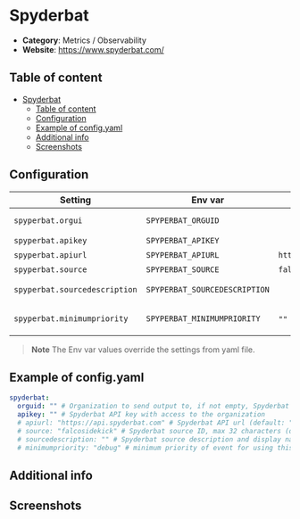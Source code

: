 # Spyderbat

- **Category**: Metrics / Observability
- **Website**: https://www.spyderbat.com/

## Table of content

- [Spyderbat](#spyderbat)
  - [Table of content](#table-of-content)
  - [Configuration](#configuration)
  - [Example of config.yaml](#example-of-configyaml)
  - [Additional info](#additional-info)
  - [Screenshots](#screenshots)

## Configuration

| Setting                       | Env var                       | Default value               | Description                                                                                                                         |
| ----------------------------- | ----------------------------- | --------------------------- | ----------------------------------------------------------------------------------------------------------------------------------- |
| `spyperbat.orgui`             | `SPYPERBAT_ORGUID`            |                             | Organization to send output to, if not empty, Spyderbat output is **enabled**                                                       |
| `spyperbat.apikey`            | `SPYPERBAT_APIKEY`            |                             | Spyderbat API key with access to the organization                                                                                   |
| `spyperbat.apiurl`            | `SPYPERBAT_APIURL`            | `https://api.spyderbat.com` | Spyderbat API url                                                                                                                   |
| `spyperbat.source`            | `SPYPERBAT_SOURCE`            | `falcosidekick`             | Spyderbat source ID, max 32 characters                                                                                              |
| `spyperbat.sourcedescription` | `SPYPERBAT_SOURCEDESCRIPTION` |                             | Spyderbat source description and display name if not empty, max 256 characters                                                      |
| `spyperbat.minimumpriority`   | `SPYPERBAT_MINIMUMPRIORITY`   | `""` (= `debug`)            | Minimum priority of event for using this output, order is `emergency,alert,critical,error,warning,notice,informational,debug or ""` |

> **Note**
The Env var values override the settings from yaml file.

## Example of config.yaml

```yaml
spyderbat:
  orguid: "" # Organization to send output to, if not empty, Spyderbat output is enabled
  apikey: "" # Spyderbat API key with access to the organization
  # apiurl: "https://api.spyderbat.com" # Spyderbat API url (default: "https://api.spyderbat.com")
  # source: "falcosidekick" # Spyderbat source ID, max 32 characters (default: "falcosidekick")
  # sourcedescription: "" # Spyderbat source description and display name if not empty, max 256 characters
  # minimumpriority: "debug" # minimum priority of event for using this output, order is emergency|alert|critical|error|warning|notice|informational|debug or "" (default)
```

## Additional info

## Screenshots
